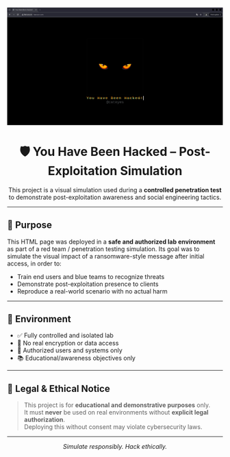 ![alt text](<trolls/bancocn-hacked.png>)

<h1 align="center">🛡️ You Have Been Hacked – Post-Exploitation Simulation</h1>

<p align="center">
  This project is a visual simulation used during a <strong>controlled penetration test</strong>  
  to demonstrate post-exploitation awareness and social engineering tactics.
</p>

---

## 🎯 Purpose

This HTML page was deployed in a **safe and authorized lab environment** as part of a red team / penetration testing simulation. Its goal was to simulate the visual impact of a ransomware-style message after initial access, in order to:

- Train end users and blue teams to recognize threats
- Demonstrate post-exploitation presence to clients
- Reproduce a real-world scenario with no actual harm

---

## 🧪 Environment

- ✅ Fully controlled and isolated lab
- 🔐 No real encryption or data access
- 👥 Authorized users and systems only
- 📚 Educational/awareness objectives only

---

## 📄 Legal & Ethical Notice

> This project is for **educational and demonstrative purposes** only.  
> It must **never** be used on real environments without **explicit legal authorization**.  
> Deploying this without consent may violate cybersecurity laws.

---

<p align="center"><em>Simulate responsibly. Hack ethically.</em></p>
